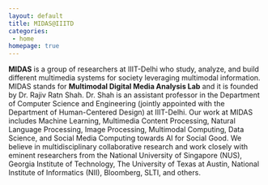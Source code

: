 ```yaml
---
layout: default
title: MIDAS@IIITD
categories:
 - home
homepage: true
---
```

**MIDAS** is a group of researchers at IIIT-Delhi who study, analyze, and build different multimedia systems for society leveraging multimodal information. MIDAS stands for **Multimodal Digital Media Analysis Lab** and it is founded by Dr. Rajiv Ratn Shah. Dr. Shah is an assistant professor in the Department of Computer Science and Engineering (jointly appointed with the Department of Human-Centered Design) at IIIT-Delhi. Our work at MIDAS includes Machine Learning, Multimedia Content Processing, Natural Language Processing, Image Processing, Multimodal Computing, Data Science, and Social Media Computing towards AI for Social Good. We believe in multidisciplinary collaborative research and work closely with eminent researchers from the National University of Singapore (NUS), Georgia Institute of Technology, The University of Texas at Austin, National Institute of Informatics (NII), Bloomberg, SLTI, and others. 

<!-- **MIDAS** is a group of researchers at IIIT-Delhi who study, analyze, and build different multimedia systems for society leveraging multimodal information. MIDAS stands for **Multimodal Digital Media Analysis Lab** and it is founded by Dr. Rajiv Ratn Shah. Dr. Shah is assistant professor in the department of Computer Science and Engineering (jointly appointed with the department of Human Centered Design) at IIIT-Delhi. Our work at MIDAS includes Machine Learning, Multimedia Content Processing, Natural Language Processing, Image Processing, Multimodal Computing, Data Science, Social Media Computing, and the Internet of Things. We believe in multidisciplinary collabrative research and work closely with eminent researchers from National University of Singapore (NUS), National Institute of Informatics (NII), Nanyang Technological University (NTU), Bloomberg, Arkana Lab, etc. -->

 <!-- At **MIDAS (Multimodal Digital Media Analysis Lab)**, we study, analyze, and build multimedia systems for society leveraging multimodal information. Founded by Dr. Rajiv Ratn Shah, an assistant professor in the Department of Computer Science and Engineering (joint appointment with the Department of Human Centered Design) at IIIT-Delhi. Our work at MIDAS includes machine learning, multimedia content processing, natural language processing, image processing, multimodal computing, data science, social media computing, and the internet of things. We belive in collabrative research and work closely with researchers from National University of Singapore (NUS), National Institute of Informatics (NII), Nanyang Technological University (NTU), Bloomberg, Arkana Lab, etc. -->
